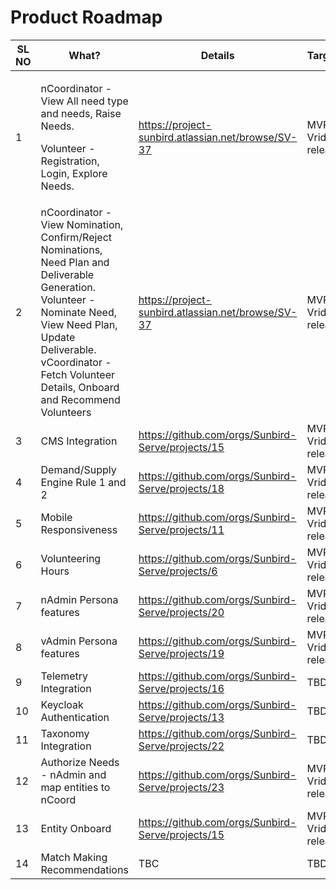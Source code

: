# Product Roadmap



<table><thead><tr><th width="70">SL NO</th><th width="190">What? </th><th width="148">Details</th><th width="159">Target Release</th><th>Status</th></tr></thead><tbody><tr><td>1</td><td><p>nCoordinator - View All need type and needs, Raise Needs. </p><p>Volunteer - Registration, Login, Explore Needs. </p></td><td><a href="https://project-sunbird.atlassian.net/browse/SV-37">https://project-sunbird.atlassian.net/browse/SV-37</a></td><td>MVP - SERVE Vriddhi release_1.1.0.0</td><td>Completed</td></tr><tr><td>2</td><td>nCoordinator - View Nomination, Confirm/Reject Nominations, Need Plan and Deliverable Generation. <br>Volunteer - Nominate Need, View Need Plan, Update Deliverable. <br>vCoordinator - Fetch Volunteer Details, Onboard and Recommend Volunteers</td><td><a href="https://project-sunbird.atlassian.net/browse/SV-37">https://project-sunbird.atlassian.net/browse/SV-37</a></td><td>MVP - SERVE Vriddhi release_1.2.0.0</td><td>Completed</td></tr><tr><td>3</td><td>CMS Integration</td><td><a href="https://github.com/orgs/Sunbird-Serve/projects/15">https://github.com/orgs/Sunbird-Serve/projects/15</a></td><td>MVP - SERVE Vriddhi release_2.1.0.0</td><td>Completed</td></tr><tr><td>4</td><td>Demand/Supply Engine Rule 1 and 2</td><td><a href="https://github.com/orgs/Sunbird-Serve/projects/18">https://github.com/orgs/Sunbird-Serve/projects/18</a></td><td>MVP - SERVE Vriddhi release_2.1.0.0</td><td>Completed</td></tr><tr><td>5</td><td>Mobile Responsiveness</td><td><a href="https://github.com/orgs/Sunbird-Serve/projects/11">https://github.com/orgs/Sunbird-Serve/projects/11</a></td><td>MVP - SERVE Vriddhi release_2.2.0.0</td><td>Completed</td></tr><tr><td>6</td><td>Volunteering Hours</td><td><a href="https://github.com/orgs/Sunbird-Serve/projects/6">https://github.com/orgs/Sunbird-Serve/projects/6</a></td><td>MVP - SERVE Vriddhi release_2.2.0.0</td><td>Completed</td></tr><tr><td>7</td><td>nAdmin Persona features</td><td><a href="https://github.com/orgs/Sunbird-Serve/projects/20">https://github.com/orgs/Sunbird-Serve/projects/20</a></td><td>MVP - SERVE Vriddhi release_3.1.0.0</td><td>InProgress</td></tr><tr><td>8</td><td>vAdmin Persona features</td><td><a href="https://github.com/orgs/Sunbird-Serve/projects/19">https://github.com/orgs/Sunbird-Serve/projects/19</a></td><td>MVP - SERVE Vriddhi release_3.2.0.0</td><td>InProgress</td></tr><tr><td>9</td><td>Telemetry Integration</td><td><a href="https://github.com/orgs/Sunbird-Serve/projects/16">https://github.com/orgs/Sunbird-Serve/projects/16</a></td><td>TBD</td><td>Open For Contribution</td></tr><tr><td>10</td><td>Keycloak Authentication</td><td><a href="https://github.com/orgs/Sunbird-Serve/projects/13">https://github.com/orgs/Sunbird-Serve/projects/13</a></td><td>TBD</td><td>Open For Contribution</td></tr><tr><td>11</td><td>Taxonomy Integration</td><td><a href="https://github.com/orgs/Sunbird-Serve/projects/22">https://github.com/orgs/Sunbird-Serve/projects/22</a></td><td>TBD</td><td>Open For Contribution</td></tr><tr><td>12</td><td>Authorize Needs - nAdmin and map entities to nCoord</td><td><a href="https://github.com/orgs/Sunbird-Serve/projects/23">https://github.com/orgs/Sunbird-Serve/projects/23</a></td><td>MVP - SERVE Vriddhi release_3.3.0.0</td><td>Open For Contribution</td></tr><tr><td>13</td><td>Entity Onboard</td><td><a href="https://github.com/orgs/Sunbird-Serve/projects/15">https://github.com/orgs/Sunbird-Serve/projects/15</a></td><td>MVP - SERVE Vriddhi release_3.3.0.0</td><td>Open For Contribution</td></tr><tr><td>14</td><td>Match Making Recommendations</td><td>TBC</td><td>TBD</td><td>Open For Contribution</td></tr></tbody></table>
